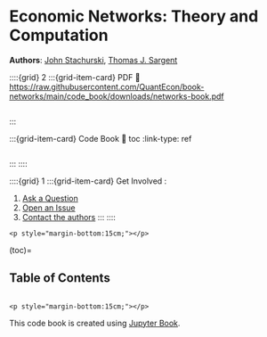 Economic Networks: Theory and Computation
=========================================

**Authors**: [John Stachurski](https://johnstachurski.net/), [Thomas J. Sargent](http://www.tomsargent.com/)

::::{grid} 2
:::{grid-item-card} PDF
:link: https://raw.githubusercontent.com/QuantEcon/book-networks/main/code_book/downloads/networks-book.pdf

```{figure} img/betweenness_centrality_1.pdf
```
:::

:::{grid-item-card} Code Book
:link: toc
:link-type: ref

```{figure} img/code.png
```

:::
::::

::::{grid} 1
:::{grid-item-card} Get Involved
:
1. [Ask a Question](https://discourse.quantecon.org)
2. [Open an Issue](https://github.com/QuantEcon/book-networks/issues)
3. [Contact the authors](mailto:contact@quantecon.org)
:::
::::

```{raw} html
<p style="margin-bottom:15cm;"></p>
```

(toc)=
## Table of Contents

```{tableofcontents}
```

```{raw} html
<p style="margin-bottom:15cm;"></p>
```

This code book is created using [Jupyter Book](https://jupyterbook.org/intro.html).
